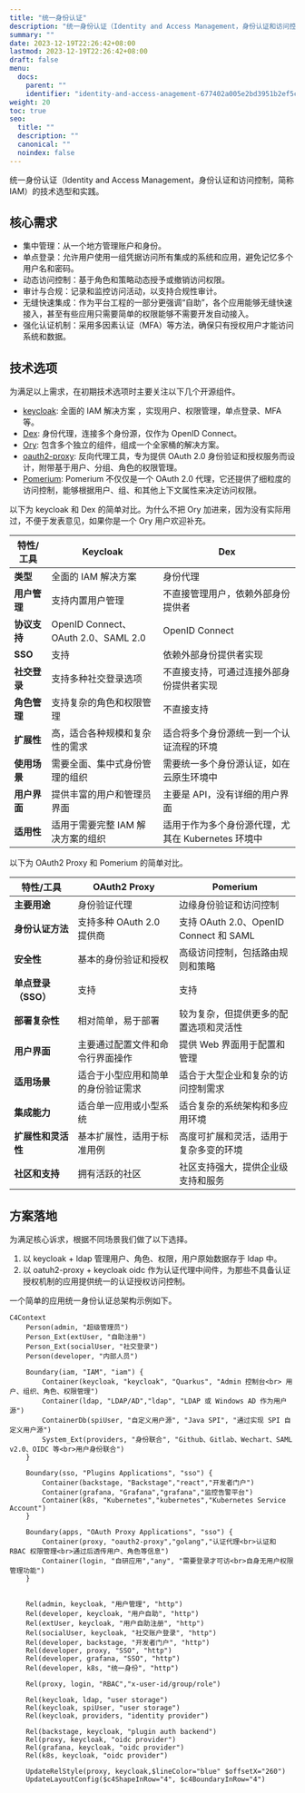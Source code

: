 ```yaml
---
title: "统一身份认证"
description: "统一身份认证（Identity and Access Management，身份认证和访问控制，简称 IAM）的技术选型和实践"
summary: ""
date: 2023-12-19T22:26:42+08:00
lastmod: 2023-12-19T22:26:42+08:00
draft: false
menu:
  docs:
    parent: ""
    identifier: "identity-and-access-anagement-677402a005e2bd3951b2ef5c9e783b96"
weight: 20
toc: true
seo:
  title: ""
  description: ""
  canonical: ""
  noindex: false
---
```


统一身份认证（Identity and Access Management，身份认证和访问控制，简称 IAM）的技术选型和实践。

## 核心需求

- 集中管理：从一个地方管理账户和身份。
- 单点登录：允许用户使用一组凭据访问所有集成的系统和应用，避免记忆多个用户名和密码。
- 动态访问控制：基于角色和策略动态授予或撤销访问权限。
- 审计与合规：记录和监控访问活动，以支持合规性审计。
- 无缝快速集成：作为平台工程的一部分更强调“自助”，各个应用能够无缝快速接入，甚至有些应用只需要简单的权限能够不需要开发自动接入。
- 强化认证机制：采用多因素认证（MFA）等方法，确保只有授权用户才能访问系统和数据。

## 技术选项

为满足以上需求，在初期技术选项时主要关注以下几个开源组件。

- [keycloak](https://github.com/keycloak/): 全面的 IAM 解决方案 ，实现用户、权限管理，单点登录、MFA 等。
- [Dex](https://github.com/dexidp): 身份代理，连接多个身份源，仅作为 OpenID Connect。
- [Ory](https://github.com/ory/): 包含多个独立的组件，组成一个全家桶的解决方案。
- [oauth2-proxy](https://github.com/oauth2-proxy): 反向代理工具，专为提供 OAuth 2.0 身份验证和授权服务而设计，附带基于用户、分组、角色的权限管理。
- [Pomerium](https://github.com/pomerium/): Pomerium 不仅仅是一个 OAuth 2.0 代理，它还提供了细粒度的访问控制，能够根据用户、组、和其他上下文属性来决定访问权限。

以下为 keycloak 和 Dex 的简单对比。为什么不把 Ory 加进来，因为没有实际用过，不便于发表意见，如果你是一个 Ory 用户欢迎补充。

| 特性/工具    | Keycloak                            | Dex                                                |
| ------------ | ----------------------------------- | -------------------------------------------------- |
| **类型**     | 全面的 IAM 解决方案                 | 身份代理                                           |
| **用户管理** | 支持内置用户管理                    | 不直接管理用户，依赖外部身份提供者                 |
| **协议支持** | OpenID Connect、OAuth 2.0、SAML 2.0 | OpenID Connect                                     |
| **SSO**      | 支持                                | 依赖外部身份提供者实现                             |
| **社交登录** | 支持多种社交登录选项                | 不直接支持，可通过连接外部身份提供者实现           |
| **角色管理** | 支持复杂的角色和权限管理            | 不直接支持                                         |
| **扩展性**   | 高，适合各种规模和复杂性的需求      | 适合将多个身份源统一到一个认证流程的环境           |
| **使用场景** | 需要全面、集中式身份管理的组织      | 需要统一多个身份源认证，如在云原生环境中           |
| **用户界面** | 提供丰富的用户和管理员界面          | 主要是 API，没有详细的用户界面                     |
| **适用性**   | 适用于需要完整 IAM 解决方案的组织   | 适用于作为多个身份源代理，尤其在 Kubernetes 环境中 |

以下为 OAuth2 Proxy 和 Pomerium 的简单对比。

| 特性/工具           | OAuth2 Proxy                       | Pomerium                               |
| ------------------- | ---------------------------------- | -------------------------------------- |
| **主要用途**        | 身份验证代理                       | 边缘身份验证和访问控制                 |
| **身份认证方法**    | 支持多种 OAuth 2.0 提供商          | 支持 OAuth 2.0、OpenID Connect 和 SAML |
| **安全性**          | 基本的身份验证和授权               | 高级访问控制，包括路由规则和策略       |
| **单点登录（SSO）** | 支持                               | 支持                                   |
| **部署复杂性**      | 相对简单，易于部署                 | 较为复杂，但提供更多的配置选项和灵活性 |
| **用户界面**        | 主要通过配置文件和命令行界面操作   | 提供 Web 界面用于配置和管理            |
| **适用场景**        | 适合于小型应用和简单的身份验证需求 | 适合于大型企业和复杂的访问控制需求     |
| **集成能力**        | 适合单一应用或小型系统             | 适合复杂的系统架构和多应用环境         |
| **扩展性和灵活性**  | 基本扩展性，适用于标准用例         | 高度可扩展和灵活，适用于复杂多变的环境 |
| **社区和支持**      | 拥有活跃的社区                     | 社区支持强大，提供企业级支持和服务     |

## 方案落地

为满足核心诉求，根据不同场景我们做了以下选择。

1. 以 keycloak + ldap 管理用户、角色、权限，用户原始数据存于 ldap 中。
2. 以 oatuh2-proxy + keycloak oidc 作为认证代理中间件，为那些不具备认证授权机制的应用提供统一的认证授权访问控制。

一个简单的应用统一身份认证总架构示例如下。

```mermaid
C4Context
    Person(admin, "超级管理员")
    Person_Ext(extUser, "自助注册")
    Person_Ext(socialUser, "社交登录")
    Person(developer, "内部人员")

    Boundary(iam, "IAM", "iam") {
        Container(keycloak, "keycloak", "Quarkus", "Admin 控制台<br> 用户、组织、角色、权限管理")
        Container(ldap, "LDAP/AD","ldap", "LDAP 或 Windows AD 作为用户源")
        ContainerDb(spiUser, "自定义用户源", "Java SPI", "通过实现 SPI 自定义用户源")
        System_Ext(providers, "身份联合", "Github、Gitlab、Wechart、SAML v2.0、OIDC 等<br>用户身份联合")
    }

    Boundary(sso, "Plugins Applications", "sso") {
        Container(backstage, "Backstage","react","开发者门户")
        Container(grafana, "Grafana","grafana","监控告警平台")
        Container(k8s, "Kubernetes","kubernetes","Kubernetes Service Account")
    }

    Boundary(apps, "OAuth Proxy Applications", "sso") {
        Container(proxy, "oauth2-proxy","golang","认证代理<br>认证和 RBAC 权限管理<br>通过后透传用户、角色等信息")
        Container(login, "自研应用","any", "需要登录才可访<br>自身无用户权限管理功能")
    }


    Rel(admin, keycloak, "用户管理", "http")
    Rel(developer, keycloak, "用户自助", "http")
    Rel(extUser, keycloak, "用户自助注册", "http")
    Rel(socialUser, keycloak, "社交账户登录", "http")
    Rel(developer, backstage, "开发者门户", "http")
    Rel(developer, proxy, "SSO", "http")
    Rel(developer, grafana, "SSO", "http")
    Rel(developer, k8s, "统一身份", "http")

    Rel(proxy, login, "RBAC","x-user-id/group/role")

    Rel(keycloak, ldap, "user storage")
    Rel(keycloak, spiUser, "user storage")
    Rel(keycloak, providers, "identity provider")

    Rel(backstage, keycloak, "plugin auth backend")
    Rel(proxy, keycloak, "oidc provider")
    Rel(grafana, keycloak, "oidc provider")
    Rel(k8s, keycloak, "oidc provider")

    UpdateRelStyle(proxy, keycloak,$lineColor="blue" $offsetX="260")
    UpdateLayoutConfig($c4ShapeInRow="4", $c4BoundaryInRow="4")

```
